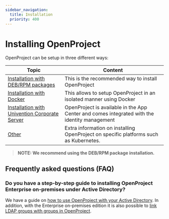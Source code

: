 ```yaml
---
sidebar_navigation:
  title: Installation
  priority: 400
---
```


# Installing OpenProject

OpenProject can be setup in three different ways:

| Topic                                                        | Content                                                      |
| ------------------------------------------------------------ | ------------------------------------------------------------ |
| [Installation with DEB/RPM packages](./packaged)             | This is the recommended way to install OpenProject           |
| [Installation with Docker](./docker)                         | This allows to setup OpenProject in an isolated manner using Docker |
| [Installation with Univention Corporate Server](./univention) | OpenProject is available in the App Center and comes integrated with the identity management |
| [Other](misc/)                                               | Extra information on installing OpenProject on specific platforms such as Kubernetes. |

> **NOTE: We recommend using the DEB/RPM package installation.**

## Frequently asked questions (FAQ)
### Do you have a step-by-step guide to installing OpenProject Enterprise on-premises under Active Directory?
We have a guide on [how to use OpenProject with your Active Directory](../../system-admin-guide/authentication/ldap-authentication/).
In addition, with the Enterprise on-premises edition it is also possible to [link LDAP groups with groups in OpenProject](../../system-admin-guide/authentication/ldap-authentication/ldap-group-synchronization/).
